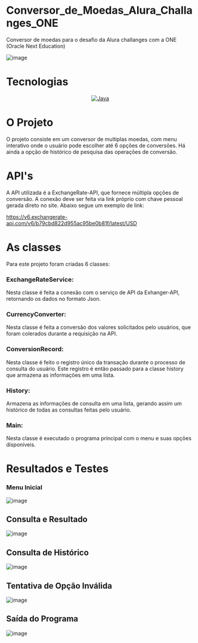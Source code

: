 # Conversor_de_Moedas_Alura_Challanges_ONE

Conversor de moedas para o desafio da Alura challanges com a ONE (Oracle Next Education)

![image](https://github.com/LealDias/Conversor_de_Moedas_Alura_Challanges_ONE/assets/70763447/96c669ef-3a45-4b34-85c3-74b23f920caf)

# Tecnologias

<p align="center">
  <a href="#">
    <img src="https://img.shields.io/badge/Java-E34F26?style=for-the-badge&logo=java&logoColor=white" alt="Java">
  </a>
</p>

# O Projeto

O projeto consiste em um conversor de multiplas moedas, com menu interativo onde o usuário pode escolher até 6 opções de conversões. Há ainda a opção de histórico de pesquisa das operações de conversão.

# API's

A API utilizada é a ExchangeRate-API, que fornece múltipla opções de conversão. A conexão deve ser feita via link próprio com chave pessoal gerada direto no site. Abaixo segue um exemplo de link:

https://v6.exchangerate-api.com/v6/b79cbd822d955ac95be0b81f/latest/USD

# As classes

Para este projeto foram criadas 6 classes:

### ExchangeRateService:

Nesta classe é feita a conexão com o serviço de API da Exhanger-API, retornando os dados no formato Json.

### CurrencyConverter:

Nesta classe é feita a conversão dos valores solicitados pelo usuários, que foram colerados durante a requisição na API.

### ConversionRecord:

Nesta classe é feito o registro único da transação durante o processo de consulta do usuário. Este registro é então passado para a classe history que armazena as informações em uma lista.

### History:

Armazena as informações de consulta em uma lista, gerando assim um histórico de todas as consultas feitas pelo usuário.

### Main:

Nesta classe é executado o programa principal com o menu e suas opções disponíveis.

# Resultados e Testes

### Menu Inicial

![image](https://github.com/LealDias/Conversor_de_Moedas_Alura_Challanges_ONE/assets/70763447/a697c820-a0a1-4624-837a-ecc32b0445c7)

## Consulta e Resultado

![image](https://github.com/LealDias/Conversor_de_Moedas_Alura_Challanges_ONE/assets/70763447/51665f3e-95b7-4dd7-a30d-a9b9efda0cc7)

## Consulta de Histórico

![image](https://github.com/LealDias/Conversor_de_Moedas_Alura_Challanges_ONE/assets/70763447/99e303b1-adbf-4978-9590-6618c3bda160)

## Tentativa de Opção Inválida

![image](https://github.com/LealDias/Conversor_de_Moedas_Alura_Challanges_ONE/assets/70763447/33b0753c-667b-4b44-b2fe-d2bc12c1d6f0)


## Saída do Programa

![image](https://github.com/LealDias/Conversor_de_Moedas_Alura_Challanges_ONE/assets/70763447/19888e04-42ab-456e-b978-1f47479f0857)



